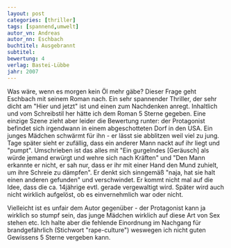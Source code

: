 ```yaml
---
layout: post
categories: [thriller]
tags: [spannend,umwelt]
autor_vn: Andreas
autor_nn: Eschbach
buchtitel: Ausgebrannt
subtitel:
bewertung: 4
verlag: Bastei-Lübbe
jahr: 2007
---
```


Was wäre, wenn es morgen kein Öl mehr gäbe? Dieser Frage geht Eschbach mit seinem Roman nach. Ein sehr spannender Thriller, der sehr dicht am "Hier und jetzt" ist und einen zum Nachdenken anregt.
Inhaltlich und vom Schreibstil her hätte ich dem Roman 5 Sterne gegeben. Eine einzige Szene zieht aber leider die Bewertung runter: der Protagonist befindet sich irgendwann in einem abgeschotteten Dorf in den USA. Ein junges Mädchen schwärmt für ihn - er lässt sie abblitzen weil viel zu jung. Tage später sieht er zufällig, dass ein anderer Mann nackt auf ihr liegt und "pumpt". 
Umschrieben ist das alles mit "Ein gurgelndes [Geräusch] als würde jemand erwürgt und wehre sich nach Kräften" und "Den Mann erkannte er nicht, er sah nur, dass er ihr mit einer Hand den Mund zuhielt, um ihre Schreie zu dämpfen". Er denkt sich sinngemäß "naja, hat sie halt einen anderen gefunden" und verschwindet. 
Er kommt nicht mal auf die Idee, dass die ca. 14jährige evtl. gerade vergewaltigt wird. Später wird auch nicht wirklich aufgelöst, ob es einvernehmlich war oder nicht.

Vielleicht ist es unfair dem Autor gegenüber - der Protagonist kann ja wirklich so stumpf sein, das junge Mädchen wirklich auf diese Art von Sex stehen etc. Ich halte aber die fehlende Einordnung im Nachgang für brandgefährlich (Stichwort "rape-culture") weswegen ich nicht guten Gewissens 5 Sterne vergeben kann.
